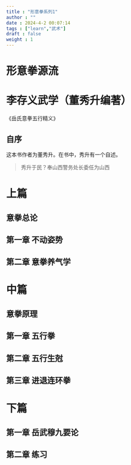 ```yaml
---
title : "形意拳系列1"
author : ""
date : 2024-4-2 00:07:14
tags : ["learn","武术"]
draft : false
weight : 1
---
```



# 形意拳源流

# 李存义武学（董秀升编著）

《岳氏意拳五行精义》

##  自序

这本书作者为董秀升。在书中，秀升有一个自述。
> 秀升于民？奉山西警务处长委任为山西

# 上篇
## 意拳总论
## 第一章 不动姿势
## 第二章 意拳养气学

# 中篇
## 意拳原理
## 第一章 五行拳
## 第二章 五行生尅
## 第三章 进退连环拳

# 下篇
## 第一章 岳武穆九要论
## 第二章 练习
